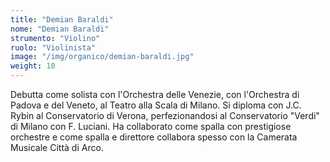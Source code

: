 ```yaml
---
title: "Demian Baraldi"
nome: "Demian Baraldi"
strumento: "Violino"
ruolo: "Violinista"
image: "/img/organico/demian-baraldi.jpg"
weight: 10
---
```


Debutta come solista con l'Orchestra delle Venezie, con l'Orchestra di Padova e del Veneto, al Teatro alla Scala di Milano. Si diploma con J.C. Rybin al Conservatorio di Verona, perfezionandosi al Conservatorio "Verdi" di Milano con F. Luciani. Ha collaborato come spalla con prestigiose orchestre e come spalla e direttore collabora spesso con la Camerata Musicale Città di Arco.
